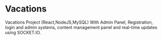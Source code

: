 # Vacations
Vacations Project (React,NodeJS,MySQL)
With Admin Panel,
Registration,
login and admin systems,
content management panel and real-time updates using SOCKET.IO.
